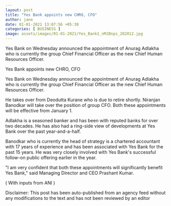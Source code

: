 ```yaml
---
layout: post
title: "Yes Bank appoints new CHRO, CFO"
author: jane 
date: 01-01-2021 13:07:56 +05:30 
categories: [ BUSINESS ] 
image: assets/images/01-01-2021/Yes_Bank1_nMJBnps_202012.jpg
---
```

Yes Bank on Wednesday announced the appointment of Anurag Adlakha who is currently the group Chief Financial Officer as the new Chief Human Resources Officer.

Yes Bank appoints new CHRO, CFO

Yes Bank on Wednesday announced the appointment of Anurag Adlakha who is currently the group Chief Financial Officer as the new Chief Human Resources Officer.

He takes over from Deodutta Kurane who is due to retire shortly. Niranjan Banodkar will take over the position of group CFO. Both these appointments will be effective from January 1.

Adlakha is a seasoned banker and has been with reputed banks for over two decades. He has also had a ring-side view of developments at Yes Bank over the past year-and-a-half.

Banodkar who is currently the head of strategy is a chartered accountant with 17 years of experience and has been associated with Yes Bank for the past 15 years. He was very closely involved with Yes Bank's successful follow-on public offering earlier in the year.

"I am very confident that both these appointments will significantly benefit Yes Bank," said Managing Director and CEO Prashant Kumar.

( With inputs from ANI )

Disclaimer: This post has been auto-published from an agency feed without any modifications to the text and has not been reviewed by an editor